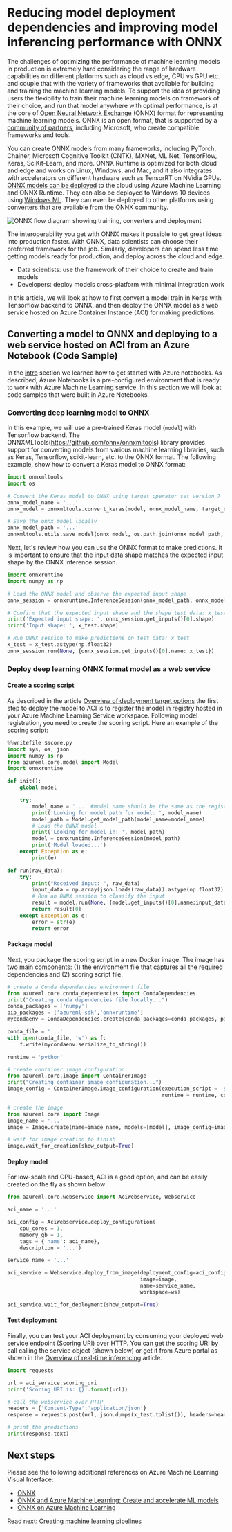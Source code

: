 # Reducing model deployment dependencies and improving model inferencing performance with ONNX

The challenges of optimizing the performance of machine learning models in production is extremely hard considering the range of hardware capabilities on different platforms such as cloud vs edge, CPU vs GPU etc.  and couple that with the variety of frameworks that available for building and training the machine learning models. To support the idea of providing users the flexibility to train their machine learning models on framework of their choice, and run that model anywhere with optimal performance, is at the core of [Open Neural Network Exchange](https://onnx.ai/) (ONNX) format for representing machine learning models. ONNX is an open format, that is supported by a [community of partners](https://onnx.ai/supported-tools), including Microsoft, who create compatible frameworks and tools.

You can create ONNX models from many frameworks, including PyTorch, Chainer, Microsoft Cognitive Toolkit (CNTK), MXNet, ML.Net, TensorFlow, Keras, SciKit-Learn, and more. ONNX Runtime is optimized for both cloud and edge and works on Linux, Windows, and Mac, and it also integrates with accelerators on different hardware such as TensorRT on NVidia GPUs. [ONNX models can be deployed](https://docs.microsoft.com/azure/machine-learning/service/how-to-build-deploy-onnx#deploy) to the cloud using Azure Machine Learning and ONNX Runtime. They can also be deployed to Windows 10 devices using [Windows ML](https://docs.microsoft.com/windows/ai/). They can even be deployed to other platforms using converters that are available from the ONNX community.

![ONNX flow diagram showing training, converters and deployment](../media/onnx_overview.png 'ONNX Flow Diagram')

The interoperability you get with ONNX makes it possible to get great ideas into production faster. With ONNX, data scientists can choose their preferred framework for the job. Similarly, developers can spend less time getting models ready for production, and deploy across the cloud and edge.

- Data scientists: use the framework of their choice to create and train models
- Developers: deploy models cross-platform with minimal integration work

In this article, we will look at how to first convert a model train in Keras with Tensorflow backend to ONNX, and then deploy the ONNX model as a web service hosted on Azure Container Instance (ACI) for making predictions.

## Converting a model to ONNX and deploying to a web service hosted on ACI from an Azure Notebook (Code Sample)

In the [intro](../../intro/tools.md) section we learned how to get started with Azure notebooks. As described, Azure Notebooks is a pre-configured environment that is ready to work with Azure Machine Learning service. In this section we will look at code samples that were built in Azure Notebooks.

### Converting deep learning model to ONNX

In this example, we will use a pre-trained Keras model (`model`) with Tensorflow backend. The ONNXMLTools(https://github.com/onnx/onnxmltools) library provides support for converting models from various machine learning libraries, such as Keras, Tensorflow, scikit-learn, etc. to the ONNX format. The following example, show how to convert a Keras model to ONNX format:

```python
import onnxmltools
import os

# Convert the Keras model to ONNX using target operator set version 7
onnx_model_name = '...'
onnx_model = onnxmltools.convert_keras(model, onnx_model_name, target_opset=7)

# Save the onnx model locally
onnx_model_path = '...'
onnxmltools.utils.save_model(onnx_model, os.path.join(onnx_model_path, onnx_model_name))
```

Next, let's review how you can use the ONNX format to make predictions. It is important to ensure that the input data shape matches the expected input shape by the ONNX inference session.

```python
import onnxruntime
import numpy as np

# Load the ONNX model and observe the expected input shape
onnx_session = onnxruntime.InferenceSession(onnx_model_path, onnx_model_name)

# Confirm that the expected input shape and the shape test data: x_test match
print('Expected input shape: ', onnx_session.get_inputs()[0].shape)
print('Input shape: ', x_test.shape)

# Run ONNX session to make predictions on test data: x_test
x_test = x_test.astype(np.float32)
onnx_session.run(None, {onnx_session.get_inputs()[0].name: x_test})
```

### Deploy deep learning ONNX format model as a web service

#### Create a scoring script

As described in the article [Overview of deployment target options](../deployment-target-options.md) the first step to deploy the model to ACI is to register the model in registry hosted in your Azure Machine Learning Service workspace. Following model registration, you need to create the scoring script. Here an example of the scoring script:

```python
%%writefile $score.py
import sys, os, json
import numpy as np
from azureml.core.model import Model
import onnxruntime

def init():
    global model

    try:
        model_name = '...' #model name should be the same as the registered model name
        print('Looking for model path for model: ', model_name)
        model_path = Model.get_model_path(model_name=model_name)
        # Load the ONNX model
        print('Looking for model in: ', model_path)
        model = onnxruntime.InferenceSession(model_path)
        print('Model loaded...')
    except Exception as e:
        print(e)

def run(raw_data):
    try:
        print("Received input: ", raw_data)
        input_data = np.array(json.loads(raw_data)).astype(np.float32)
        # Run an ONNX session to classify the input
        result = model.run(None, {model.get_inputs()[0].name:input_data})
        return result[0]
    except Exception as e:
        error = str(e)
        return error
```

#### Package model

Next, you package the scoring script in a new Docker image. The image has two main components: (1) the environment file that captures all the required dependencies and (2) scoring script file.

```python
# create a Conda dependencies environment file
from azureml.core.conda_dependencies import CondaDependencies
print("Creating conda dependencies file locally...")
conda_packages = ['numpy']
pip_packages = ['azureml-sdk','onnxruntime']
mycondaenv = CondaDependencies.create(conda_packages=conda_packages, pip_packages=pip_packages)

conda_file = '...'
with open(conda_file, 'w') as f:
    f.write(mycondaenv.serialize_to_string())

runtime = 'python'

# create container image configuration
from azureml.core.image import ContainerImage
print("Creating container image configuration...")
image_config = ContainerImage.image_configuration(execution_script = 'score.py',
                                                  runtime = runtime, conda_file = conda_file)

# create the image
from azureml.core import Image
image_name = '...'
image = Image.create(name=image_name, models=[model], image_config=image_config, workspace=ws)

# wait for image creation to finish
image.wait_for_creation(show_output=True)
```

#### Deploy model

For low-scale and CPU-based, ACI is a good option, and can be easily created on the fly as shown below:

```python
from azureml.core.webservice import AciWebservice, Webservice

aci_name = '...'

aci_config = AciWebservice.deploy_configuration(
    cpu_cores = 1,
    memory_gb = 1,
    tags = {'name': aci_name},
    description = '...')

service_name = '...'

aci_service = Webservice.deploy_from_image(deployment_config=aci_config,
                                           image=image,
                                           name=service_name,
                                           workspace=ws)

aci_service.wait_for_deployment(show_output=True)
```

#### Test deployment

Finally, you can test your ACI deployment by consuming your deployed web service endpoint (Scoring URI) over HTTP. You can get the scoring URI by call calling the service object (shown below) or get it from Azure portal as shown in the [Overview of real-time inferencing](../real-time-inferencing.md) article.

```python
import requests

url = aci_service.scoring_uri
print('Scoring URI is: {}'.format(url))

# call the webservice over HTTP
headers = {'Content-Type':'application/json'}
response = requests.post(url, json.dumps(x_test.tolist()), headers=headers)

# print the predictions
print(response.text)
```

## Next steps

Please see the following additional references on Azure Machine Learning Visual Interface:

- [ONNX](https://onnx.ai/)
- [ONNX and Azure Machine Learning: Create and accelerate ML models](https://docs.microsoft.com/en-us/azure/machine-learning/service/concept-onnx)
- [ONNX on Azure Machine Learning](https://github.com/Azure/MachineLearningNotebooks/tree/master/how-to-use-azureml/deployment/onnx)

Read next: [Creating machine learning pipelines](../../creating-machine-learning-pipelines/machine-learning-pipelines.md)
